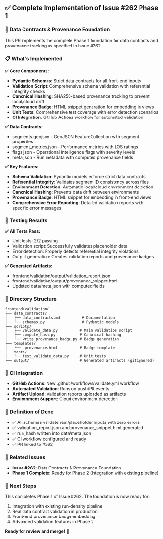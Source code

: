 ## ✅ Complete Implementation of Issue #262 Phase 1

### 🎯 **Data Contracts & Provenance Foundation**

This PR implements the complete Phase 1 foundation for data contracts and provenance tracking as specified in Issue #262.

### 📋 **What's Implemented**

**✅ Core Components:**
- **Pydantic Schemas**: Strict data contracts for all front-end inputs
- **Validation Script**: Comprehensive schema validation with referential integrity checks
- **Canonical Hashing**: SHA256-based provenance tracking to prevent local/cloud drift
- **Provenance Badge**: HTML snippet generation for embedding in views
- **Unit Tests**: Comprehensive test coverage with error detection scenarios
- **CI Integration**: GitHub Actions workflow for automated validation

**✅ Data Contracts:**
- segments.geojson - GeoJSON FeatureCollection with segment properties
- segment_metrics.json - Performance metrics with LOS ratings
- flags.json - Operational intelligence flags with severity levels
- meta.json - Run metadata with computed provenance fields

**✅ Key Features:**
- **Schema Validation**: Pydantic models enforce strict data contracts
- **Referential Integrity**: Validates segment ID consistency across files
- **Environment Detection**: Automatic local/cloud environment detection
- **Canonical Hashing**: Prevents data drift between environments
- **Provenance Badge**: HTML snippet for embedding in front-end views
- **Comprehensive Error Reporting**: Detailed validation reports with specific error messages

### 🧪 **Testing Results**

**✅ All Tests Pass:**
- Unit tests: 2/2 passing
- Validation script: Successfully validates placeholder data
- Error detection: Properly detects referential integrity violations
- Output generation: Creates validation reports and provenance badges

**✅ Generated Artifacts:**
- frontend/validation/output/validation_report.json
- frontend/validation/output/provenance_snippet.html
- Updated data/meta.json with computed fields

### 📁 **Directory Structure**

```
frontend/validation/
├── data_contracts/
│   ├── data_contracts.md          # Documentation
│   └── schemas.py                 # Pydantic models
├── scripts/
│   ├── validate_data.py          # Main validation script
│   ├── compute_hash.py           # Canonical hashing
│   └── write_provenance_badge.py # Badge generation
├── templates/
│   └── _provenance.html          # Badge template
├── tests/
│   └── test_validate_data.py     # Unit tests
└── output/                       # Generated artifacts (gitignored)
```

### 🔄 **CI Integration**

- **GitHub Actions**: New .github/workflows/validate.yml workflow
- **Automated Validation**: Runs on push/PR events
- **Artifact Upload**: Validation reports uploaded as artifacts
- **Environment Support**: Cloud environment detection

### 🎯 **Definition of Done**

- ✅ All schemas validate real/placeholder inputs with zero errors
- ✅ validation_report.json and provenance_snippet.html generated
- ✅ run_hash written into data/meta.json
- ✅ CI workflow configured and ready
- ✅ PR linked to #262

### 🔗 **Related Issues**

- **Issue #262**: Data Contracts & Provenance Foundation
- **Phase 1 Complete**: Ready for Phase 2 (Integration with existing pipeline)

### 🚀 **Next Steps**

This completes Phase 1 of Issue #262. The foundation is now ready for:
1. Integration with existing run-density pipeline
2. Real data contract validation in production
3. Front-end provenance badge embedding
4. Advanced validation features in Phase 2

**Ready for review and merge!** 🎉

